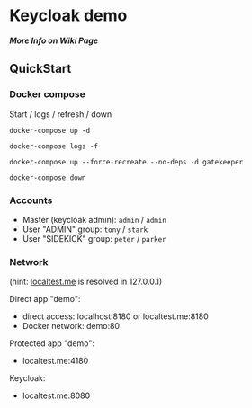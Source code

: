 
# Keycloak demo

**_More Info on Wiki Page_**

## QuickStart

### Docker compose
Start / logs / refresh / down

```
docker-compose up -d

docker-compose logs -f

docker-compose up --force-recreate --no-deps -d gatekeeper

docker-compose down
```

### Accounts

* Master (keycloak admin): `admin` / `admin`
* User "ADMIN" group: `tony` / `stark`
* User "SIDEKICK" group: `peter` / `parker`

### Network

(hint: [localtest.me](https://readme.localtest.me/) is resolved in 127.0.0.1)

Direct app "demo":
  - direct access: localhost:8180 or localtest.me:8180
  - Docker network: demo:80

Protected app "demo":
  - localtest.me:4180

Keycloak:
  - localtest.me:8080

